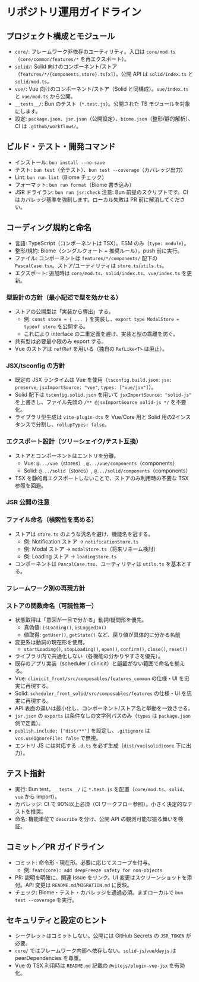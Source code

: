 # リポジトリ運用ガイドライン

## プロジェクト構成とモジュール
- `core/`: フレームワーク非依存のユーティリティ。入口は `core/mod.ts`（`core/common/features/*` を再エクスポート）。
- `solid/`: Solid 向けのコンポーネント/ストア（`features/*/{components,store}.ts[x]`）。公開 API は `solid/index.ts` と `solid/mod.ts`。
- `vue/`: Vue 向けのコンポーネント/ストア（Solid と同構成）。`vue/index.ts` と `vue/mod.ts` から公開。
- `__tests__/`: Bun のテスト（`*.test.js`）。公開された TS モジュールを対象にします。
- 設定: `package.json`、`jsr.json`（公開設定）、`biome.json`（整形/静的解析）、CI は `.github/workflows/`。

## ビルド・テスト・開発コマンド
- インストール: `bun install --no-save`
- テスト: `bun test`（全テスト）、`bun test --coverage`（カバレッジ出力）
- Lint: `bun run lint`（Biome チェック）
- フォーマット: `bun run format`（Biome 書き込み）
- JSR ドライラン: `bun run jsr:check`
注意: Bun 前提のスクリプトです。CI はカバレッジ基準を強制します。ローカル失敗は PR 前に解消してください。

## コーディング規約と命名
- 言語: TypeScript（コンポーネントは TSX）。ESM のみ（`type: module`）。
- 整形/規約: Biome（シングルクォート + 推奨ルール）。push 前に実行。
- ファイル: コンポーネントは `features/*/components/` 配下の `PascalCase.tsx`。ストア/ユーティリティは `store.ts`/`utils.ts`。
- エクスポート: 追加時は `core/mod.ts`、`solid/index.ts`、`vue/index.ts` を更新。

### 型設計の方針（最小記述で型を効かせる）
- ストアの公開型は「実装から導出」する。
  - 例: `const store = { ... }` を実装し、`export type ModalStore = typeof store` を公開する。
  - これにより interface の二重定義を避け、実装と型の乖離を防ぐ。
- 共有型は必要最小限のみ export する。
- Vue のストアは `ref`/`Ref` を用いる（独自の `RefLike<T>` は廃止）。

### JSX/tsconfig の方針
- 既定の JSX ランタイムは Vue を使用（`tsconfig.build.json`: `jsx: preserve`, `jsxImportSource: "vue"`, `types: ["vue/jsx"]`）。
- Solid 配下は `tsconfig.solid.json` を用いて `jsxImportSource: "solid-js"` を上書きし、ファイル先頭の `/** @jsxImportSource solid-js */` を不要化。
- ライブラリ型生成は `vite-plugin-dts` を Vue/Core 用と Solid 用の2インスタンスで分割し、`rollupTypes: false`。

### エクスポート設計（ツリーシェイク/テスト互換）
- ストアとコンポーネントはエントリを分離。
  - Vue: `@.../vue`（stores）, `@.../vue/components`（components）
  - Solid: `@.../solid`（stores）, `@.../solid/components`（components）
- TSX を静的再エクスポートしないことで、ストアのみ利用時の不要な TSX 参照を回避。

### JSR 公開の注意
### ファイル命名（検索性を高める）
- ストアは `store.ts` のような汎名を避け、機能名を冠する。
  - 例: Notification ストア → `notificationStore.ts`
  - 例: Modal ストア → `modalStore.ts`（将来リネーム検討）
  - 例: Loading ストア → `loadingStore.ts`
- コンポーネントは `PascalCase.tsx`、ユーティリティは `utils.ts` を基本とする。

### フレームワーク別の再現方針
### ストアの関数命名（可読性第一）
- 状態取得は「意図が一目で分かる」動詞/疑問形を優先。
  - 真偽値: `isLoading()`, `isLoggedIn()`
  - 値取得: `getUser()`, `getState()` など、戻り値が具体的に分かる名前
- 変更系は動詞の現在形を使用。
  - `startLoading()`, `stopLoading()`, `open()`, `confirm()`, `close()`, `reset()`
- ライブラリ内で共通化しない（各機能の分かりやすさを優先）。
- 既存のアプリ実装（scheduler / clinicit）と齟齬がない範囲で命名を揃える。
- Vue: `clinicit_front/src/composables/features_common` の仕様・UI を忠実に再現する。
- Solid: `scheduler_front_solid/src/composables/features` の仕様・UI を忠実に再現する。
- API 表面の違いは最小化し、コンポーネント/ストア名と挙動を一致させる。
- `jsr.json` の `exports` は条件なしの文字列パスのみ（`types` は `package.json` 側で定義）。
- `publish.include: ["dist/**"]` を設定し、`.gitignore` は `vcs.useIgnoreFile: false` で無視。
- エントリ JS には対応する `.d.ts` を必ず生成（`dist/vue|solid|core` 下に出力）。

## テスト指針
- 実行: Bun test。`__tests__/` に `*.test.js` を配置（`core/mod.ts`、`solid`、`vue` から import）。
- カバレッジ: CI で 90%以上必須（CI ワークフロー参照）。小さく決定的なテストを推奨。
- 命名: 機能単位で `describe` を分け、公開 API の観測可能な振る舞いを検証。

## コミット／PR ガイドライン
- コミット: 命令形・現在形。必要に応じてスコープを付与。
  - 例: `feat(core): add deepFreeze safety for non-objects`
- PR: 説明を明確に、関連 Issue をリンク。UI 変更はスクリーンショットを添付。API 変更は `README.md`/`MIGRATION.md` に反映。
- チェック: Biome・テスト・カバレッジを通過必須。まずローカルで `bun test --coverage` を実行。

## セキュリティと設定のヒント
- シークレットはコミットしない。公開には GitHub Secrets の `JSR_TOKEN` が必要。
- `core/` ではフレームワーク内部へ依存しない。`solid-js`/`vue`/`dayjs` は peerDependencies を尊重。
- Vue の TSX 利用時は `README.md` 記載の `@vitejs/plugin-vue-jsx` を有効化。
